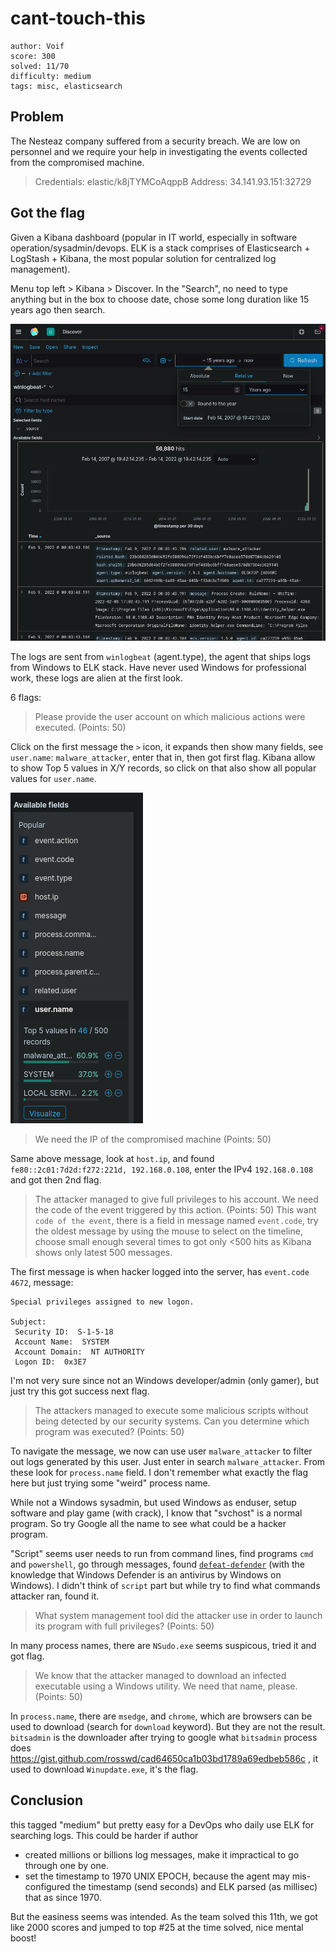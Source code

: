 # cant-touch-this

```
author: Voif
score: 300
solved: 11/70
difficulty: medium
tags: misc, elasticsearch
```

## Problem

The Nesteaz company suffered from a security breach. We are low on personnel and we require your help in investigating the events collected from the compromised machine.

> Credentials: elastic/k8jTYMCoAqppB
> Address: 34.141.93.151:32729

## Got the flag

Given a Kibana dashboard (popular in IT world, especially in software operation/sysadmin/devops.
ELK is a stack comprises of Elasticsearch + LogStash + Kibana, the most popular
solution for centralized log management).

Menu top left > Kibana > Discover. In the "Search", no need to type anything
but in the box to choose date, chose some long duration like 15 years ago then
search.

![image](cant_touch_this_kibana.png)

The logs are sent from `winlogbeat` (agent.type), the agent that ships logs from Windows to ELK stack. Have never used Windows for professional work, these logs are alien at the first look.


6 flags:

> Please provide the user account on which malicious actions were executed. (Points: 50)

Click on the first message the `>` icon, it expands then show many fields, see `user.name`: `malware_attacker`, enter that in, then got first flag. Kibana allow to show Top 5 values in X/Y records, so click on that also show all popular values for `user.name`.

![image2](cant_touch_this_kibana_top_values.png)

> We need the IP of the compromised machine (Points: 50)

Same above message, look at `host.ip`, and found `fe80::2c01:7d2d:f272:221d, 192.168.0.108`, enter the IPv4 `192.168.0.108` and got then 2nd flag.

> The attacker managed to give full privileges to his account. We need the code of the event triggered by this action. (Points: 50)
This want `code of the event`, there is a field in message named `event.code`, try the oldest message by using the mouse to select on the timeline, choose small enough several times to got only <500 hits as Kibana shows only latest 500 messages.

The first message is when hacker logged into the server, has `event.code` `4672`, message:

```
Special privileges assigned to new logon.

Subject:
 Security ID:  S-1-5-18
 Account Name:  SYSTEM
 Account Domain:  NT AUTHORITY
 Logon ID:  0x3E7
```

I'm not very sure since not an Windows developer/admin (only gamer), but just try this got success next flag.

> The attackers managed to execute some malicious scripts without being detected by our security systems. Can you determine which program was executed? (Points: 50)

To navigate the message, we now can use user `malware_attacker` to filter out logs generated by this user. Just enter in search `malware_attacker`. From these look for `process.name` field. I don't remember what exactly the flag here but just trying some "weird" process name.

While not a Windows sysadmin, but used Windows as enduser, setup software and play game (with crack), I know that "svchost" is a normal program. So try Google all the name to see what could be a hacker program.

"Script" seems user needs to run from command lines, find programs `cmd` and `powershell`, go through messages, found [`defeat-defender`](https://github.com/swagkarna/Defeat-Defender-V1.2) (with the knowledge that Windows Defender is an antivirus by Windows on Windows). I didn't think of `script` part
but while try to find what commands attacker ran, found it.

> What system management tool did the attacker use in order to launch its program with full privileges? (Points: 50)

In many process names, there are `NSudo.exe` seems suspicous, tried it and
got flag.

> We know that the attacker managed to download an infected executable using a Windows utility. We need that name, please. (Points: 50)

In `process.name`, there are `msedge`, and `chrome`, which are browsers can be used to download (search for `download` keyword). But they are not the result. `bitsadmin` is the downloader after trying to google what `bitsadmin` process does https://gist.github.com/rosswd/cad64650ca1b03bd1789a69edbeb586c , it used to download `Winupdate.exe`, it's the flag.

## Conclusion
this tagged "medium" but pretty easy for a DevOps who daily use ELK
for searching logs. This could be harder if author

- created millions or billions log messages, make it impractical to go through one by one.
- set the timestamp to 1970 UNIX EPOCH, because the agent may mis-configured the
timestamp (send seconds) and ELK parsed (as millisec) that as since 1970.

But the easiness seems was intended. As the team solved this 11th, we got like 2000 scores
and jumped to top #25 at the time solved, nice mental boost!
